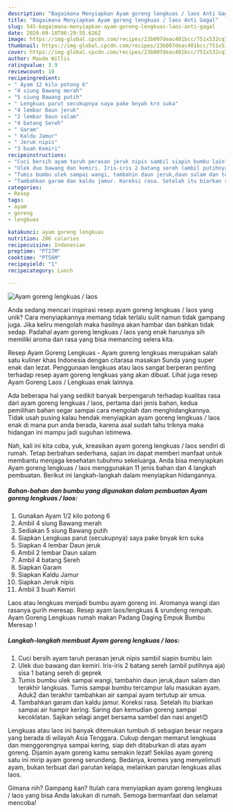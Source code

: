 ```yaml
---
description: "Bagaimana Menyiapkan Ayam goreng lengkuas / laos Anti Gagal"
title: "Bagaimana Menyiapkan Ayam goreng lengkuas / laos Anti Gagal"
slug: 545-bagaimana-menyiapkan-ayam-goreng-lengkuas-laos-anti-gagal
date: 2020-09-10T06:29:55.626Z
image: https://img-global.cpcdn.com/recipes/23b007deac401bcc/751x532cq70/ayam-goreng-lengkuas-laos-foto-resep-utama.jpg
thumbnail: https://img-global.cpcdn.com/recipes/23b007deac401bcc/751x532cq70/ayam-goreng-lengkuas-laos-foto-resep-utama.jpg
cover: https://img-global.cpcdn.com/recipes/23b007deac401bcc/751x532cq70/ayam-goreng-lengkuas-laos-foto-resep-utama.jpg
author: Maude Willis
ratingvalue: 3.9
reviewcount: 10
recipeingredient:
- " Ayam 12 kilo potong 6"
- "4 siung Bawang merah"
- "5 siung Bawang putih"
- " Lengkuas parut secukupnya saya pake bnyak krn suka"
- "4 lembar Daun jeruk"
- "2 lembar Daun salam"
- "4 batang Sereh"
- " Garam"
- " Kaldu Jamur"
- " Jeruk nipis"
- "3 buah Kemiri"
recipeinstructions:
- "Cuci bersih ayam taruh perasan jeruk nipis sambil siapin bumbu lain"
- "Ulek duo bawang dan kemiri. Iris-iris 2 batang sereh (ambil putihnya aja) sisa 1 batang sereh di geprek"
- "Tumis bumbu ulek sampai wangi, tambahin daun jeruk,daun salam dan terakhir langkuas. Tumis sampai bumbu tercampur lalu masukan ayam. Aduk2 dan terakhir tambahkan air sampai ayam tertutup air smua."
- "Tambahkan garam dan kaldu jamur. Koreksi rasa. Setelah itu biarkan sampai air hampir kering. Saring dan kemudian goreng sampai kecoklatan. Sajikan selagi anget bersama sambel dan nasi anget😊"
categories:
- Resep
tags:
- ayam
- goreng
- lengkuas

katakunci: ayam goreng lengkuas 
nutrition: 206 calories
recipecuisine: Indonesian
preptime: "PT27M"
cooktime: "PT56M"
recipeyield: "1"
recipecategory: Lunch

---
```



![Ayam goreng lengkuas / laos](https://img-global.cpcdn.com/recipes/23b007deac401bcc/751x532cq70/ayam-goreng-lengkuas-laos-foto-resep-utama.jpg)

Anda sedang mencari inspirasi resep ayam goreng lengkuas / laos yang unik? Cara menyiapkannya memang tidak terlalu sulit namun tidak gampang juga. Jika keliru mengolah maka hasilnya akan hambar dan bahkan tidak sedap. Padahal ayam goreng lengkuas / laos yang enak harusnya sih memiliki aroma dan rasa yang bisa memancing selera kita.

Resep Ayam Goreng Lengkuas - Ayam goreng lengkuas merupakan salah satu kuliner khas Indonesia dengan citarasa masakan Sunda yang super enak dan lezat. Penggunaan lengkuas atau laos sangat berperan penting terhadap resep ayam goreng lengkuas yang akan dibuat. Lihat juga resep Ayam Goreng Laos / Lengkuas enak lainnya.

Ada beberapa hal yang sedikit banyak berpengaruh terhadap kualitas rasa dari ayam goreng lengkuas / laos, pertama dari jenis bahan, kedua pemilihan bahan segar sampai cara mengolah dan menghidangkannya. Tidak usah pusing kalau hendak menyiapkan ayam goreng lengkuas / laos enak di mana pun anda berada, karena asal sudah tahu triknya maka hidangan ini mampu jadi suguhan istimewa.


Nah, kali ini kita coba, yuk, kreasikan ayam goreng lengkuas / laos sendiri di rumah. Tetap berbahan sederhana, sajian ini dapat memberi manfaat untuk membantu menjaga kesehatan tubuhmu sekeluarga. Anda bisa menyiapkan Ayam goreng lengkuas / laos menggunakan 11 jenis bahan dan 4 langkah pembuatan. Berikut ini langkah-langkah dalam menyiapkan hidangannya.

<!--inarticleads1-->

##### Bahan-bahan dan bumbu yang digunakan dalam pembuatan Ayam goreng lengkuas / laos:

1. Gunakan  Ayam 1/2 kilo potong 6
1. Ambil 4 siung Bawang merah
1. Sediakan 5 siung Bawang putih
1. Siapkan  Lengkuas parut (secukupnya) saya pake bnyak krn suka
1. Siapkan 4 lembar Daun jeruk
1. Ambil 2 lembar Daun salam
1. Ambil 4 batang Sereh
1. Siapkan  Garam
1. Siapkan  Kaldu Jamur
1. Siapkan  Jeruk nipis
1. Ambil 3 buah Kemiri


Laos atau lengkuas menjadi bumbu ayam goreng ini. Aromanya wangi dan rasanya gurih meresap. Resep ayam laos/lengkuas &amp; srundeng rempah. Ayam Goreng Lengkuas rumah makan Padang Daging Empuk Bumbu Meresap ! 

<!--inarticleads2-->

##### Langkah-langkah membuat Ayam goreng lengkuas / laos:

1. Cuci bersih ayam taruh perasan jeruk nipis sambil siapin bumbu lain
1. Ulek duo bawang dan kemiri. Iris-iris 2 batang sereh (ambil putihnya aja) sisa 1 batang sereh di geprek
1. Tumis bumbu ulek sampai wangi, tambahin daun jeruk,daun salam dan terakhir langkuas. Tumis sampai bumbu tercampur lalu masukan ayam. Aduk2 dan terakhir tambahkan air sampai ayam tertutup air smua.
1. Tambahkan garam dan kaldu jamur. Koreksi rasa. Setelah itu biarkan sampai air hampir kering. Saring dan kemudian goreng sampai kecoklatan. Sajikan selagi anget bersama sambel dan nasi anget😊


Lengkuas atau laos ini banyak ditemukan tumbuh di sebagian besar negara yang berada di wilayah Asia Tenggara. Cukup dengan memarut lengkuas dan menggorengnya sampai kering, siap deh ditaburkan di atas ayam goreng. Dijamin ayam goreng kamu semakin lezat! Sekilas ayam goreng satu ini mirip ayam goreng serundeng. Bedanya, kremes yang menyelimuti ayam, bukan terbuat dari parutan kelapa, melainkan parutan lengkuas alias laos. 

Gimana nih? Gampang kan? Itulah cara menyiapkan ayam goreng lengkuas / laos yang bisa Anda lakukan di rumah. Semoga bermanfaat dan selamat mencoba!
